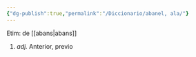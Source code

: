 ```yaml
---
{"dg-publish":true,"permalink":"/Diccionario/abanel, ala/"}
---
```


Etim: de [[abans\|abans]]
1. *adj.* Anterior, previo